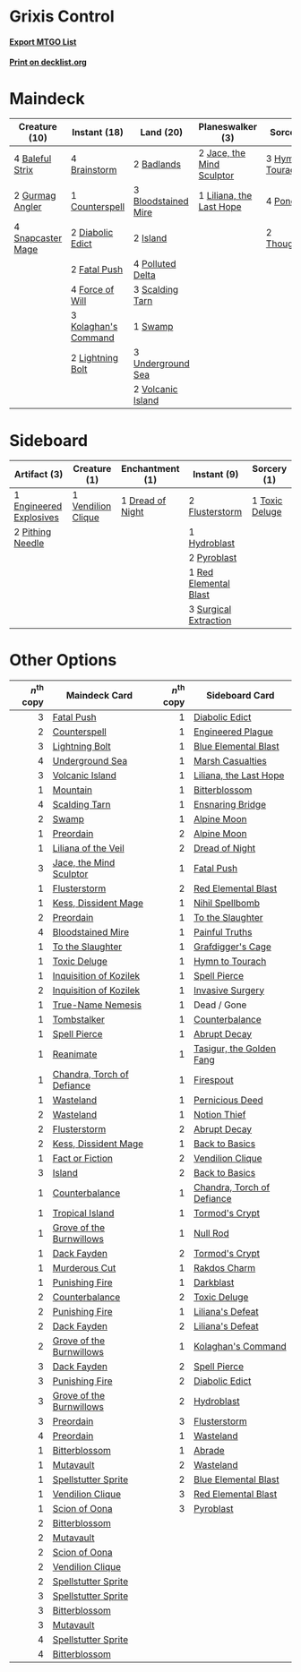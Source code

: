 # Grixis Control

#### [Export MTGO List](../collection/Grixis%20Control/Grixis%20Control.txt)
#### [Print on decklist.org](http://decklist.org/?deckmain=2%09Badlands%0A4%09Baleful%20Strix%0A3%09Bloodstained%20Mire%0A4%09Brainstorm%0A1%09Counterspell%0A2%09Diabolic%20Edict%0A2%09Fatal%20Push%0A4%09Force%20of%20Will%0A2%09Gurmag%20Angler%0A3%09Hymn%20to%20Tourach%0A2%09Island%0A2%09Jace,%20the%20Mind%20Sculptor%0A3%09Kolaghan's%20Command%0A2%09Lightning%20Bolt%0A1%09Liliana,%20the%20Last%20Hope%0A4%09Polluted%20Delta%0A4%09Ponder%0A3%09Scalding%20Tarn%0A4%09Snapcaster%20Mage%0A1%09Swamp%0A2%09Thoughtseize%0A3%09Underground%20Sea%0A2%09Volcanic%20Island&deckside=1%09Dread%20of%20Night%0A1%09Engineered%20Explosives%0A2%09Flusterstorm%0A1%09Hydroblast%0A2%09Pithing%20Needle%0A2%09Pyroblast%0A1%09Red%20Elemental%20Blast%0A3%09Surgical%20Extraction%0A1%09Toxic%20Deluge%0A1%09Vendilion%20Clique)
# Maindeck

|                                       Creature (10)                                        |                                         Instant (18)                                          |                                          Land (20)                                           |                                          Planeswalker (3)                                          |                                        Sorcery (9)                                         |
|--------------------------------------------------------------------------------------------|-----------------------------------------------------------------------------------------------|----------------------------------------------------------------------------------------------|----------------------------------------------------------------------------------------------------|--------------------------------------------------------------------------------------------|
|4 [Baleful Strix](http://gatherer.wizards.com/Pages/Card/Details.aspx?multiverseid=423507)  |4 [Brainstorm](http://gatherer.wizards.com/Pages/Card/Details.aspx?multiverseid=382871)        |2 [Badlands](http://gatherer.wizards.com/Pages/Card/Details.aspx?multiverseid=382852)         |2 [Jace, the Mind Sculptor](http://gatherer.wizards.com/Pages/Card/Details.aspx?multiverseid=382979)|3 [Hymn to Tourach](http://gatherer.wizards.com/Pages/Card/Details.aspx?multiverseid=382976)|
|2 [Gurmag Angler](http://gatherer.wizards.com/Pages/Card/Details.aspx?multiverseid=391850)  |1 [Counterspell](http://gatherer.wizards.com/Pages/Card/Details.aspx?multiverseid=382897)      |3 [Bloodstained Mire](http://gatherer.wizards.com/Pages/Card/Details.aspx?multiverseid=405094)|1 [Liliana, the Last Hope](http://gatherer.wizards.com/Pages/Card/Details.aspx?multiverseid=414388) |4 [Ponder](http://gatherer.wizards.com/Pages/Card/Details.aspx?multiverseid=244313)         |
|4 [Snapcaster Mage](http://gatherer.wizards.com/Pages/Card/Details.aspx?multiverseid=425875)|2 [Diabolic Edict](http://gatherer.wizards.com/Pages/Card/Details.aspx?multiverseid=442074)    |2 [Island](http://gatherer.wizards.com/Pages/Card/Details.aspx?multiverseid=439602)           |                                                                                                    |2 [Thoughtseize](http://gatherer.wizards.com/Pages/Card/Details.aspx?multiverseid=438676)   |
|                                                                                            |2 [Fatal Push](http://gatherer.wizards.com/Pages/Card/Details.aspx?multiverseid=423724)        |4 [Polluted Delta](http://gatherer.wizards.com/Pages/Card/Details.aspx?multiverseid=405104)   |                                                                                                    |                                                                                            |
|                                                                                            |4 [Force of Will](http://gatherer.wizards.com/Pages/Card/Details.aspx?multiverseid=382943)     |3 [Scalding Tarn](http://gatherer.wizards.com/Pages/Card/Details.aspx?multiverseid=426069)    |                                                                                                    |                                                                                            |
|                                                                                            |3 [Kolaghan's Command](http://gatherer.wizards.com/Pages/Card/Details.aspx?multiverseid=394613)|1 [Swamp](http://gatherer.wizards.com/Pages/Card/Details.aspx?multiverseid=439603)            |                                                                                                    |                                                                                            |
|                                                                                            |2 [Lightning Bolt](http://gatherer.wizards.com/Pages/Card/Details.aspx?multiverseid=234704)    |3 [Underground Sea](http://gatherer.wizards.com/Pages/Card/Details.aspx?multiverseid=383142)  |                                                                                                    |                                                                                            |
|                                                                                            |                                                                                               |2 [Volcanic Island](http://gatherer.wizards.com/Pages/Card/Details.aspx?multiverseid=383147)  |                                                                                                    |                                                                                            |


# Sideboard

|                                           Artifact (3)                                           |                                        Creature (1)                                         |                                     Enchantment (1)                                     |                                          Instant (9)                                           |                                       Sorcery (1)                                       |
|--------------------------------------------------------------------------------------------------|---------------------------------------------------------------------------------------------|-----------------------------------------------------------------------------------------|------------------------------------------------------------------------------------------------|-----------------------------------------------------------------------------------------|
|1 [Engineered Explosives](http://gatherer.wizards.com/Pages/Card/Details.aspx?multiverseid=370549)|1 [Vendilion Clique](http://gatherer.wizards.com/Pages/Card/Details.aspx?multiverseid=370390)|1 [Dread of Night](http://gatherer.wizards.com/Pages/Card/Details.aspx?multiverseid=4658)|2 [Flusterstorm](http://gatherer.wizards.com/Pages/Card/Details.aspx?multiverseid=382942)       |1 [Toxic Deluge](http://gatherer.wizards.com/Pages/Card/Details.aspx?multiverseid=413650)|
|2 [Pithing Needle](http://gatherer.wizards.com/Pages/Card/Details.aspx?multiverseid=425815)       |                                                                                             |                                                                                         |1 [Hydroblast](http://gatherer.wizards.com/Pages/Card/Details.aspx?multiverseid=159231)         |                                                                                         |
|                                                                                                  |                                                                                             |                                                                                         |2 [Pyroblast](http://gatherer.wizards.com/Pages/Card/Details.aspx?multiverseid=159243)          |                                                                                         |
|                                                                                                  |                                                                                             |                                                                                         |1 [Red Elemental Blast](http://gatherer.wizards.com/Pages/Card/Details.aspx?multiverseid=202447)|                                                                                         |
|                                                                                                  |                                                                                             |                                                                                         |3 [Surgical Extraction](http://gatherer.wizards.com/Pages/Card/Details.aspx?multiverseid=397706)|                                                                                         |


# Other Options

|*n*<sup>th</sup> copy|                                            Maindeck Card                                            |*n*<sup>th</sup> copy|                                           Sideboard Card                                            |
|--------------------:|-----------------------------------------------------------------------------------------------------|--------------------:|-----------------------------------------------------------------------------------------------------|
|                    3|[Fatal Push](http://gatherer.wizards.com/Pages/Card/Details.aspx?multiverseid=423724)                |                    1|[Diabolic Edict](http://gatherer.wizards.com/Pages/Card/Details.aspx?multiverseid=442074)            |
|                    2|[Counterspell](http://gatherer.wizards.com/Pages/Card/Details.aspx?multiverseid=382897)              |                    1|[Engineered Plague](http://gatherer.wizards.com/Pages/Card/Details.aspx?multiverseid=12944)          |
|                    3|[Lightning Bolt](http://gatherer.wizards.com/Pages/Card/Details.aspx?multiverseid=234704)            |                    1|[Blue Elemental Blast](http://gatherer.wizards.com/Pages/Card/Details.aspx?multiverseid=202520)      |
|                    4|[Underground Sea](http://gatherer.wizards.com/Pages/Card/Details.aspx?multiverseid=383142)           |                    1|[Marsh Casualties](http://gatherer.wizards.com/Pages/Card/Details.aspx?multiverseid=401696)          |
|                    3|[Volcanic Island](http://gatherer.wizards.com/Pages/Card/Details.aspx?multiverseid=383147)           |                    1|[Liliana, the Last Hope](http://gatherer.wizards.com/Pages/Card/Details.aspx?multiverseid=414388)    |
|                    1|[Mountain](http://gatherer.wizards.com/Pages/Card/Details.aspx?multiverseid=439604)                  |                    1|[Bitterblossom](http://gatherer.wizards.com/Pages/Card/Details.aspx?multiverseid=397701)             |
|                    4|[Scalding Tarn](http://gatherer.wizards.com/Pages/Card/Details.aspx?multiverseid=426069)             |                    1|[Ensnaring Bridge](http://gatherer.wizards.com/Pages/Card/Details.aspx?multiverseid=442213)          |
|                    2|[Swamp](http://gatherer.wizards.com/Pages/Card/Details.aspx?multiverseid=439603)                     |                    1|[Alpine Moon](http://gatherer.wizards.com/Pages/Card/Details.aspx?multiverseid=447264)               |
|                    1|[Preordain](http://gatherer.wizards.com/Pages/Card/Details.aspx?multiverseid=265979)                 |                    2|[Alpine Moon](http://gatherer.wizards.com/Pages/Card/Details.aspx?multiverseid=447264)               |
|                    1|[Liliana of the Veil](http://gatherer.wizards.com/Pages/Card/Details.aspx?multiverseid=425901)       |                    2|[Dread of Night](http://gatherer.wizards.com/Pages/Card/Details.aspx?multiverseid=4658)              |
|                    3|[Jace, the Mind Sculptor](http://gatherer.wizards.com/Pages/Card/Details.aspx?multiverseid=382979)   |                    1|[Fatal Push](http://gatherer.wizards.com/Pages/Card/Details.aspx?multiverseid=423724)                |
|                    1|[Flusterstorm](http://gatherer.wizards.com/Pages/Card/Details.aspx?multiverseid=382942)              |                    2|[Red Elemental Blast](http://gatherer.wizards.com/Pages/Card/Details.aspx?multiverseid=202447)       |
|                    1|[Kess, Dissident Mage](http://gatherer.wizards.com/Pages/Card/Details.aspx?multiverseid=433280)      |                    1|[Nihil Spellbomb](http://gatherer.wizards.com/Pages/Card/Details.aspx?multiverseid=442215)           |
|                    2|[Preordain](http://gatherer.wizards.com/Pages/Card/Details.aspx?multiverseid=265979)                 |                    1|[To the Slaughter](http://gatherer.wizards.com/Pages/Card/Details.aspx?multiverseid=409889)          |
|                    4|[Bloodstained Mire](http://gatherer.wizards.com/Pages/Card/Details.aspx?multiverseid=405094)         |                    1|[Painful Truths](http://gatherer.wizards.com/Pages/Card/Details.aspx?multiverseid=433050)            |
|                    1|[To the Slaughter](http://gatherer.wizards.com/Pages/Card/Details.aspx?multiverseid=409889)          |                    1|[Grafdigger's Cage](http://gatherer.wizards.com/Pages/Card/Details.aspx?multiverseid=426046)         |
|                    1|[Toxic Deluge](http://gatherer.wizards.com/Pages/Card/Details.aspx?multiverseid=413650)              |                    1|[Hymn to Tourach](http://gatherer.wizards.com/Pages/Card/Details.aspx?multiverseid=382976)           |
|                    1|[Inquisition of Kozilek](http://gatherer.wizards.com/Pages/Card/Details.aspx?multiverseid=425900)    |                    1|[Spell Pierce](http://gatherer.wizards.com/Pages/Card/Details.aspx?multiverseid=425876)              |
|                    2|[Inquisition of Kozilek](http://gatherer.wizards.com/Pages/Card/Details.aspx?multiverseid=425900)    |                    1|[Invasive Surgery](http://gatherer.wizards.com/Pages/Card/Details.aspx?multiverseid=409811)          |
|                    1|[True-Name Nemesis](http://gatherer.wizards.com/Pages/Card/Details.aspx?multiverseid=376562)         |                    1|Dead / Gone                                                                                          |
|                    1|[Tombstalker](http://gatherer.wizards.com/Pages/Card/Details.aspx?multiverseid=370539)               |                    1|[Counterbalance](http://gatherer.wizards.com/Pages/Card/Details.aspx?multiverseid=429868)            |
|                    1|[Spell Pierce](http://gatherer.wizards.com/Pages/Card/Details.aspx?multiverseid=425876)              |                    1|[Abrupt Decay](http://gatherer.wizards.com/Pages/Card/Details.aspx?multiverseid=425971)              |
|                    1|[Reanimate](http://gatherer.wizards.com/Pages/Card/Details.aspx?multiverseid=270452)                 |                    1|[Tasigur, the Golden Fang](http://gatherer.wizards.com/Pages/Card/Details.aspx?multiverseid=391937)  |
|                    1|[Chandra, Torch of Defiance](http://gatherer.wizards.com/Pages/Card/Details.aspx?multiverseid=417683)|                    1|[Firespout](http://gatherer.wizards.com/Pages/Card/Details.aspx?multiverseid=386289)                 |
|                    1|[Wasteland](http://gatherer.wizards.com/Pages/Card/Details.aspx?multiverseid=413790)                 |                    1|[Pernicious Deed](http://gatherer.wizards.com/Pages/Card/Details.aspx?multiverseid=442201)           |
|                    2|[Wasteland](http://gatherer.wizards.com/Pages/Card/Details.aspx?multiverseid=413790)                 |                    1|[Notion Thief](http://gatherer.wizards.com/Pages/Card/Details.aspx?multiverseid=442200)              |
|                    2|[Flusterstorm](http://gatherer.wizards.com/Pages/Card/Details.aspx?multiverseid=382942)              |                    2|[Abrupt Decay](http://gatherer.wizards.com/Pages/Card/Details.aspx?multiverseid=425971)              |
|                    2|[Kess, Dissident Mage](http://gatherer.wizards.com/Pages/Card/Details.aspx?multiverseid=433280)      |                    1|[Back to Basics](http://gatherer.wizards.com/Pages/Card/Details.aspx?multiverseid=5711)              |
|                    1|[Fact or Fiction](http://gatherer.wizards.com/Pages/Card/Details.aspx?multiverseid=382930)           |                    2|[Vendilion Clique](http://gatherer.wizards.com/Pages/Card/Details.aspx?multiverseid=370390)          |
|                    3|[Island](http://gatherer.wizards.com/Pages/Card/Details.aspx?multiverseid=439602)                    |                    2|[Back to Basics](http://gatherer.wizards.com/Pages/Card/Details.aspx?multiverseid=5711)              |
|                    1|[Counterbalance](http://gatherer.wizards.com/Pages/Card/Details.aspx?multiverseid=429868)            |                    1|[Chandra, Torch of Defiance](http://gatherer.wizards.com/Pages/Card/Details.aspx?multiverseid=417683)|
|                    1|[Tropical Island](http://gatherer.wizards.com/Pages/Card/Details.aspx?multiverseid=383138)           |                    1|[Tormod's Crypt](http://gatherer.wizards.com/Pages/Card/Details.aspx?multiverseid=389723)            |
|                    1|[Grove of the Burnwillows](http://gatherer.wizards.com/Pages/Card/Details.aspx?multiverseid=438804)  |                    1|[Null Rod](http://gatherer.wizards.com/Pages/Card/Details.aspx?multiverseid=383034)                  |
|                    1|[Dack Fayden](http://gatherer.wizards.com/Pages/Card/Details.aspx?multiverseid=382903)               |                    2|[Tormod's Crypt](http://gatherer.wizards.com/Pages/Card/Details.aspx?multiverseid=389723)            |
|                    1|[Murderous Cut](http://gatherer.wizards.com/Pages/Card/Details.aspx?multiverseid=386613)             |                    1|[Rakdos Charm](http://gatherer.wizards.com/Pages/Card/Details.aspx?multiverseid=433122)              |
|                    1|[Punishing Fire](http://gatherer.wizards.com/Pages/Card/Details.aspx?multiverseid=243483)            |                    1|[Darkblast](http://gatherer.wizards.com/Pages/Card/Details.aspx?multiverseid=87922)                  |
|                    2|[Counterbalance](http://gatherer.wizards.com/Pages/Card/Details.aspx?multiverseid=429868)            |                    2|[Toxic Deluge](http://gatherer.wizards.com/Pages/Card/Details.aspx?multiverseid=413650)              |
|                    2|[Punishing Fire](http://gatherer.wizards.com/Pages/Card/Details.aspx?multiverseid=243483)            |                    1|[Liliana's Defeat](http://gatherer.wizards.com/Pages/Card/Details.aspx?multiverseid=430757)          |
|                    2|[Dack Fayden](http://gatherer.wizards.com/Pages/Card/Details.aspx?multiverseid=382903)               |                    2|[Liliana's Defeat](http://gatherer.wizards.com/Pages/Card/Details.aspx?multiverseid=430757)          |
|                    2|[Grove of the Burnwillows](http://gatherer.wizards.com/Pages/Card/Details.aspx?multiverseid=438804)  |                    1|[Kolaghan's Command](http://gatherer.wizards.com/Pages/Card/Details.aspx?multiverseid=394613)        |
|                    3|[Dack Fayden](http://gatherer.wizards.com/Pages/Card/Details.aspx?multiverseid=382903)               |                    2|[Spell Pierce](http://gatherer.wizards.com/Pages/Card/Details.aspx?multiverseid=425876)              |
|                    3|[Punishing Fire](http://gatherer.wizards.com/Pages/Card/Details.aspx?multiverseid=243483)            |                    2|[Diabolic Edict](http://gatherer.wizards.com/Pages/Card/Details.aspx?multiverseid=442074)            |
|                    3|[Grove of the Burnwillows](http://gatherer.wizards.com/Pages/Card/Details.aspx?multiverseid=438804)  |                    2|[Hydroblast](http://gatherer.wizards.com/Pages/Card/Details.aspx?multiverseid=159231)                |
|                    3|[Preordain](http://gatherer.wizards.com/Pages/Card/Details.aspx?multiverseid=265979)                 |                    3|[Flusterstorm](http://gatherer.wizards.com/Pages/Card/Details.aspx?multiverseid=382942)              |
|                    4|[Preordain](http://gatherer.wizards.com/Pages/Card/Details.aspx?multiverseid=265979)                 |                    1|[Wasteland](http://gatherer.wizards.com/Pages/Card/Details.aspx?multiverseid=413790)                 |
|                    1|[Bitterblossom](http://gatherer.wizards.com/Pages/Card/Details.aspx?multiverseid=397701)             |                    1|[Abrade](http://gatherer.wizards.com/Pages/Card/Details.aspx?multiverseid=430772)                    |
|                    1|[Mutavault](http://gatherer.wizards.com/Pages/Card/Details.aspx?multiverseid=152724)                 |                    2|[Wasteland](http://gatherer.wizards.com/Pages/Card/Details.aspx?multiverseid=413790)                 |
|                    1|[Spellstutter Sprite](http://gatherer.wizards.com/Pages/Card/Details.aspx?multiverseid=370380)       |                    2|[Blue Elemental Blast](http://gatherer.wizards.com/Pages/Card/Details.aspx?multiverseid=202520)      |
|                    1|[Vendilion Clique](http://gatherer.wizards.com/Pages/Card/Details.aspx?multiverseid=370390)          |                    3|[Red Elemental Blast](http://gatherer.wizards.com/Pages/Card/Details.aspx?multiverseid=202447)       |
|                    1|[Scion of Oona](http://gatherer.wizards.com/Pages/Card/Details.aspx?multiverseid=370572)             |                    3|[Pyroblast](http://gatherer.wizards.com/Pages/Card/Details.aspx?multiverseid=159243)                 |
|                    2|[Bitterblossom](http://gatherer.wizards.com/Pages/Card/Details.aspx?multiverseid=397701)             |                     |                                                                                                     |
|                    2|[Mutavault](http://gatherer.wizards.com/Pages/Card/Details.aspx?multiverseid=152724)                 |                     |                                                                                                     |
|                    2|[Scion of Oona](http://gatherer.wizards.com/Pages/Card/Details.aspx?multiverseid=370572)             |                     |                                                                                                     |
|                    2|[Vendilion Clique](http://gatherer.wizards.com/Pages/Card/Details.aspx?multiverseid=370390)          |                     |                                                                                                     |
|                    2|[Spellstutter Sprite](http://gatherer.wizards.com/Pages/Card/Details.aspx?multiverseid=370380)       |                     |                                                                                                     |
|                    3|[Spellstutter Sprite](http://gatherer.wizards.com/Pages/Card/Details.aspx?multiverseid=370380)       |                     |                                                                                                     |
|                    3|[Bitterblossom](http://gatherer.wizards.com/Pages/Card/Details.aspx?multiverseid=397701)             |                     |                                                                                                     |
|                    3|[Mutavault](http://gatherer.wizards.com/Pages/Card/Details.aspx?multiverseid=152724)                 |                     |                                                                                                     |
|                    4|[Spellstutter Sprite](http://gatherer.wizards.com/Pages/Card/Details.aspx?multiverseid=370380)       |                     |                                                                                                     |
|                    4|[Bitterblossom](http://gatherer.wizards.com/Pages/Card/Details.aspx?multiverseid=397701)             |                     |                                                                                                     |

